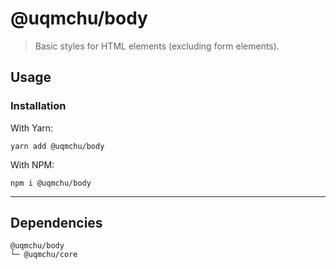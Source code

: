 # @uqmchu/body

> Basic styles for HTML elements (excluding form elements).

## Usage

### Installation

With Yarn:
```shell
yarn add @uqmchu/body
```

With NPM:
```shell
npm i @uqmchu/body
```

---

## Dependencies

```
@uqmchu/body
└─ @uqmchu/core
```
